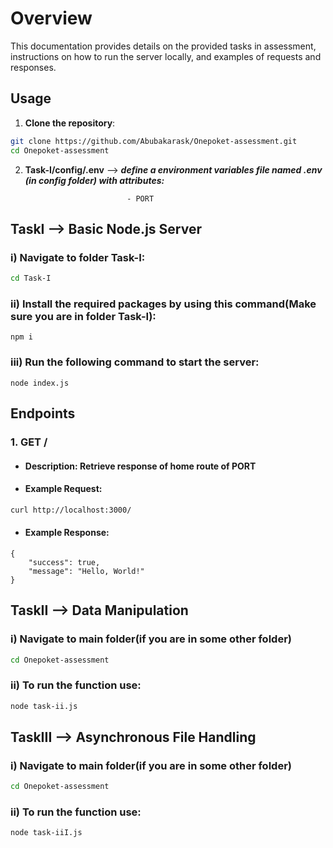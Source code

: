 # Overview
This documentation provides details on the provided tasks in assessment, instructions on how to run the server locally, and examples of requests and responses.

## Usage
1. **Clone the repository**:
```bash
git clone https://github.com/Abubakarask/Onepoket-assessment.git
cd Onepoket-assessment
```

2. **Task-I/config/.env** --> ***define a environment variables file named .env (in config folder) with attributes:***
```
                          - PORT
```

## TaskI --> Basic Node.js Server
### i) Navigate to folder Task-I:
```bash
cd Task-I
```

### ii) Install the required packages by using this command(Make sure you are in folder Task-I):
```
npm i
```

### iii) Run the following command to start the server:
```
node index.js
```

## Endpoints
### 1. GET /

- #### Description: Retrieve response of home route of PORT
- #### Example Request:
```bash
curl http://localhost:3000/
```
- #### Example Response:
```
{
    "success": true,
    "message": "Hello, World!"
}
```

## TaskII -->  Data Manipulation
### i) Navigate to main folder(if you are in some other folder)
```bash
cd Onepoket-assessment
```

### ii) To run the function use:
```bash
node task-ii.js
```

## TaskIII -->  Asynchronous File Handling
### i) Navigate to main folder(if you are in some other folder)
```bash
cd Onepoket-assessment
```

### ii) To run the function use:
```bash
node task-iiI.js
```
